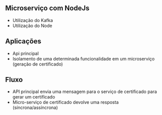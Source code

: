 ## Microserviço com NodeJs

- Utilização do Kafka
- Utilização do Node

## Aplicações

- Api principal
- Isolamento de uma determinada funcionalidade em um microserviço (geração de certificado)

## Fluxo 

- API principal envia uma mensagem para o serviço de certificado para gerar um certificado
- Micro-serviço de certificado devolve uma resposta (síncrona/assíncrona)
